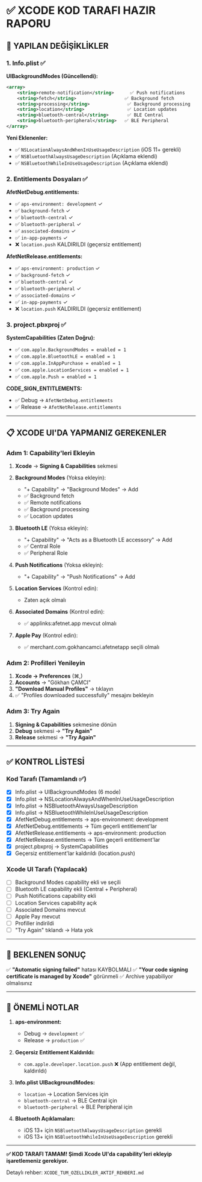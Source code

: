 # ✅ XCODE KOD TARAFI HAZIR RAPORU

## 🎯 YAPILAN DEĞİŞİKLİKLER

### 1. Info.plist ✅

**UIBackgroundModes (Güncellendi):**
```xml
<array>
    <string>remote-notification</string>      ✅ Push notifications
    <string>fetch</string>                  ✅ Background fetch
    <string>processing</string>              ✅ Background processing
    <string>location</string>                ✅ Location updates
    <string>bluetooth-central</string>       ✅ BLE Central
    <string>bluetooth-peripheral</string>   ✅ BLE Peripheral
</array>
```

**Yeni Eklenenler:**
- ✅ `NSLocationAlwaysAndWhenInUseUsageDescription` (iOS 11+ gerekli)
- ✅ `NSBluetoothAlwaysUsageDescription` (Açıklama eklendi)
- ✅ `NSBluetoothWhileInUseUsageDescription` (Açıklama eklendi)

### 2. Entitlements Dosyaları ✅

**AfetNetDebug.entitlements:**
- ✅ `aps-environment: development` ✓
- ✅ `background-fetch` ✓
- ✅ `bluetooth-central` ✓
- ✅ `bluetooth-peripheral` ✓
- ✅ `associated-domains` ✓
- ✅ `in-app-payments` ✓
- ❌ `location.push` KALDIRILDI (geçersiz entitlement)

**AfetNetRelease.entitlements:**
- ✅ `aps-environment: production` ✓
- ✅ `background-fetch` ✓
- ✅ `bluetooth-central` ✓
- ✅ `bluetooth-peripheral` ✓
- ✅ `associated-domains` ✓
- ✅ `in-app-payments` ✓
- ❌ `location.push` KALDIRILDI (geçersiz entitlement)

### 3. project.pbxproj ✅

**SystemCapabilities (Zaten Doğru):**
- ✅ `com.apple.BackgroundModes = enabled = 1`
- ✅ `com.apple.BluetoothLE = enabled = 1`
- ✅ `com.apple.InAppPurchase = enabled = 1`
- ✅ `com.apple.LocationServices = enabled = 1`
- ✅ `com.apple.Push = enabled = 1`

**CODE_SIGN_ENTITLEMENTS:**
- ✅ Debug → `AfetNetDebug.entitlements`
- ✅ Release → `AfetNetRelease.entitlements`

---

## 📋 XCODE UI'DA YAPMANIZ GEREKENLER

### Adım 1: Capability'leri Ekleyin

1. **Xcode** → **Signing & Capabilities** sekmesi

2. **Background Modes** (Yoksa ekleyin):
   - "+ Capability" → "Background Modes" → Add
   - ✅ Background fetch
   - ✅ Remote notifications
   - ✅ Background processing
   - ✅ Location updates

3. **Bluetooth LE** (Yoksa ekleyin):
   - "+ Capability" → "Acts as a Bluetooth LE accessory" → Add
   - ✅ Central Role
   - ✅ Peripheral Role

4. **Push Notifications** (Yoksa ekleyin):
   - "+ Capability" → "Push Notifications" → Add

5. **Location Services** (Kontrol edin):
   - Zaten açık olmalı

6. **Associated Domains** (Kontrol edin):
   - ✅ applinks:afetnet.app mevcut olmalı

7. **Apple Pay** (Kontrol edin):
   - ✅ merchant.com.gokhancamci.afetnetapp seçili olmalı

### Adım 2: Profilleri Yenileyin

1. **Xcode → Preferences** (⌘,)
2. **Accounts** → "Gökhan ÇAMCI"
3. **"Download Manual Profiles"** → tıklayın
4. ✅ "Profiles downloaded successfully" mesajını bekleyin

### Adım 3: Try Again

1. **Signing & Capabilities** sekmesine dönün
2. **Debug** sekmesi → **"Try Again"**
3. **Release** sekmesi → **"Try Again"**

---

## ✅ KONTROL LİSTESİ

### Kod Tarafı (Tamamlandı ✅)
- [x] Info.plist → UIBackgroundModes (6 mode)
- [x] Info.plist → NSLocationAlwaysAndWhenInUseUsageDescription
- [x] Info.plist → NSBluetoothAlwaysUsageDescription
- [x] Info.plist → NSBluetoothWhileInUseUsageDescription
- [x] AfetNetDebug.entitlements → aps-environment: development
- [x] AfetNetDebug.entitlements → Tüm geçerli entitlement'lar
- [x] AfetNetRelease.entitlements → aps-environment: production
- [x] AfetNetRelease.entitlements → Tüm geçerli entitlement'lar
- [x] project.pbxproj → SystemCapabilities
- [x] Geçersiz entitlement'lar kaldırıldı (location.push)

### Xcode UI Tarafı (Yapılacak)
- [ ] Background Modes capability ekli ve seçili
- [ ] Bluetooth LE capability ekli (Central + Peripheral)
- [ ] Push Notifications capability ekli
- [ ] Location Services capability açık
- [ ] Associated Domains mevcut
- [ ] Apple Pay mevcut
- [ ] Profiller indirildi
- [ ] "Try Again" tıklandı → Hata yok

---

## 🎯 BEKLENEN SONUÇ

✅ **"Automatic signing failed"** hatası KAYBOLMALI
✅ **"Your code signing certificate is managed by Xcode"** görünmeli
✅ Archive yapabiliyor olmalısınız

---

## 📝 ÖNEMLİ NOTLAR

1. **aps-environment:**
   - Debug → `development` ✅
   - Release → `production` ✅

2. **Geçersiz Entitlement Kaldırıldı:**
   - `com.apple.developer.location.push` ❌ (App entitlement değil, kaldırıldı)

3. **Info.plist UIBackgroundModes:**
   - `location` → Location Services için
   - `bluetooth-central` → BLE Central için
   - `bluetooth-peripheral` → BLE Peripheral için

4. **Bluetooth Açıklamaları:**
   - iOS 13+ için `NSBluetoothAlwaysUsageDescription` gerekli
   - iOS 13+ için `NSBluetoothWhileInUseUsageDescription` gerekli

---

**✅ KOD TARAFI TAMAM! Şimdi Xcode UI'da capability'leri ekleyip işaretlemeniz gerekiyor.**

Detaylı rehber: `XCODE_TUM_OZELLIKLER_AKTIF_REHBERI.md`




